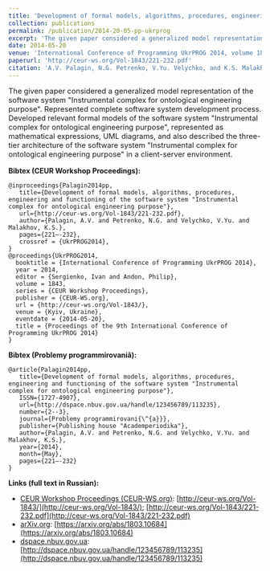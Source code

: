 ```yaml
---
title: 'Development of formal models, algorithms, procedures, engineering and functioning of the software system "Instrumental complex for ontological engineering purpose"'
collection: publications
permalink: /publication/2014-20-05-pp-ukrprog
excerpt: 'The given paper considered a generalized model representation of the software system "Instrumental complex for ontological engineering purpose". Represented complete software system development process. Developed relevant formal models of the software system "Instrumental complex for ontological engineering purpose", represented as mathematical expressions, UML diagrams, and also described the three-tier architecture of the software system "Instrumental complex for ontological engineering purpose" in a client-server environment.'
date: 2014-05-20
venue: 'International Conference of Programming UkrPROG 2014, volume 1843 of CEUR Workshop Proceedings. Also published in scientific journal "Problemy programmirovaniâ"'
paperurl: 'http://ceur-ws.org/Vol-1843/221-232.pdf'
citation: 'A.V. Palagin, N.G. Petrenko, V.Yu. Velychko, and K.S. Malakhov. Development of formal models, algorithms, procedures, engineering and functioning of the software system "Instrumental complex for ontological engineering purpose". In Ivan Sergienko and Philip Andon, editors, International Conference of Programming UkrPROG 2014, volume 1843 of CEUR Workshop Proceedings, pages 221-232. CEUR-WS.org, 2014'
---
```


<p style="font-size:11pt">
The given paper considered a generalized model representation of the software system "Instrumental complex for ontological engineering purpose". Represented complete software system development process. Developed relevant formal models of the software system "Instrumental complex for ontological engineering purpose", represented as mathematical expressions, UML diagrams, and also described the three-tier architecture of the software system "Instrumental complex for ontological engineering purpose" in a client-server environment.
</p>

**Bibtex (CEUR Workshop Proceedings):**
```
@inproceedings{Palagin2014pp,
   title={Development of formal models, algorithms, procedures, engineering and functioning of the software system "Instrumental complex for ontological engineering purpose"},
   url={http://ceur-ws.org/Vol-1843/221-232.pdf},
   author={Palagin, A.V. and Petrenko, N.G. and Velychko, V.Yu. and Malakhov, K.S.},
   pages={221–-232},
   crossref = {UkrPROG2014},
}
@proceedings{UkrPROG2014,
  booktitle = {International Conference of Programming UkrPROG 2014},
  year = 2014,
  editor = {Sergienko, Ivan and Andon, Philip},
  volume = 1843,
  series = {CEUR Workshop Proceedings},
  publisher = {CEUR-WS.org},
  url = {http://ceur-ws.org/Vol-1843/},
  venue = {Kyiv, Ukraine},
  eventdate = {2014-05-20},
  title = {Proceedings of the 9th International Conference of Programming UkrPROG 2014}
}
```
**Bibtex (Problemy programmirovaniâ):**
```
@article{Palagin2014pp,
   title={Development of formal models, algorithms, procedures, engineering and functioning of the software system "Instrumental complex for ontological engineering purpose"},
   ISSN={1727-4907},
   url={http://dspace.nbuv.gov.ua/handle/123456789/113235},
   number={2--3},
   journal={Problemy programmirovani{\^{a}}},
   publisher={Publishing house "Academperiodika"},
   author={Palagin, A.V. and Petrenko, N.G. and Velychko, V.Yu. and Malakhov, K.S.},
   year={2014},
   month={May},
   pages={221–-232}
}
```

**Links (full text in Russian):**
* [CEUR Workshop Proceedings (CEUR-WS.org)](http://ceur-ws.org/): [http://ceur-ws.org/Vol-1843/](http://ceur-ws.org/Vol-1843/); [http://ceur-ws.org/Vol-1843/221-232.pdf](http://ceur-ws.org/Vol-1843/221-232.pdf)
* [arXiv.org](https://arxiv.org/a/0000-0003-3223-9844): [https://arxiv.org/abs/1803.10684](https://arxiv.org/abs/1803.10684)
* [dspace.nbuv.gov.ua](http://dspace.nbuv.gov.ua/): [http://dspace.nbuv.gov.ua/handle/123456789/113235](http://dspace.nbuv.gov.ua/handle/123456789/113235)